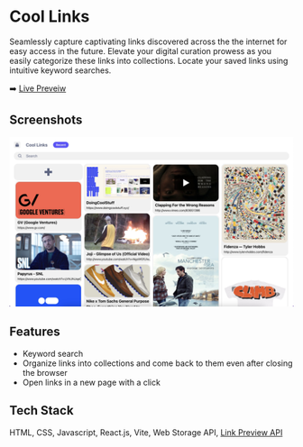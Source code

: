 # Cool Links 

Seamlessly capture captivating links discovered across the the internet for easy access in the future. Elevate your digital curation prowess as you easily categorize these links into collections. Locate your saved links using intuitive keyword searches.

:arrow_right: [Live Preveiw](https://cool-links.netlify.app/)


## Screenshots

![App Screenshot](./public/cool-links.jpg)


## Features

- Keyword search
- Organize links into collections and come back to them even after closing the browser
- Open links in a new page with a click



## Tech Stack

HTML, CSS, Javascript, React.js, Vite, Web Storage API, [Link Preview API](https://www.linkpreview.net/)
